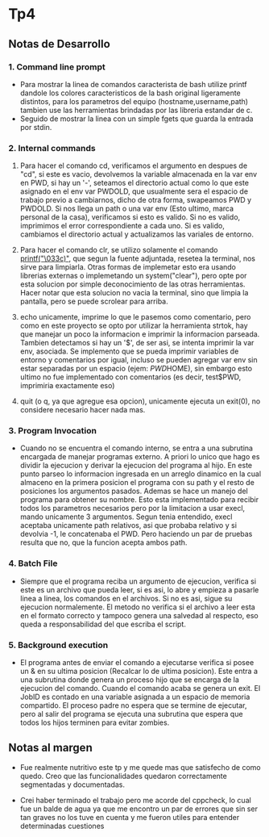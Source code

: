 # Tp4
## Notas de Desarrollo
### 1. Command line prompt

* Para mostrar la linea de comandos caracterista de bash utilize printf dandole los colores caracteristicos de la bash original ligeramente distintos, para los parametros del equipo (hostname,username,path) tambien use las herramientas brindadas por las libreria estandar de c.
* Seguido de mostrar la linea con un simple fgets que guarda la entrada por stdin.

### 2. Internal commands

1. Para hacer el comando cd, verificamos el argumento en despues de "cd", si este es vacio, devolvemos la variable almacenada en la var env en PWD, si hay un '-', seteamos el directorio actual como lo que este asignado en el env var PWDOLD, que usualmente sera el espacio de trabajo previo a cambiarnos, dicho de otra forma, swapeamos PWD y PWDOLD. Si nos llega un path o una var env (Esto ultimo, marca personal de la casa), verificamos si esto es valido. Si no es valido, imprimimos el error correspondiente a cada uno. Si es valido, cambiamos el directorio actual y actualizamos las variales de entorno.

2. Para hacer el comando clr, se utilizo solamente el comando [ printf("\033c)"](https://stackoverflow.com/questions/47503734/what-does-printf-033c-mean "Whats does printf(\033c) mean"), que segun la fuente adjuntada, resetea la terminal, nos sirve para limpiarla. Otras formas de implemetar esto era usando librerias externas o implemetando un system("clear"), pero opte por esta solucion por simple deconocimiento de las otras herramientas. Hacer notar que esta solucion no vacia la terminal, sino que limpia la pantalla, pero se puede scrolear para arriba.

3. echo unicamente, imprime lo que le pasemos como comentario, pero como en este proyecto se opto por utilizar la herramienta strtok, hay que manejar un poco la informacion e imprimir la informacion parseada. Tambien detectamos si hay un '$', de ser asi, se intenta imprimir la var env, asociada. Se implemento que se pueda imprimir variables de entorno y comentarios por igual, incluso se pueden agregar var env sin estar separadas por un espacio (ejem: $PWD$HOME), sin embargo esto ultimo no fue implementado con comentarios (es decir, test$PWD, imprimiria exactamente eso)

4. quit (o q, ya que agregue esa opcion), unicamente ejecuta un exit(0), no considere necesario hacer nada mas.

### 3. Program Invocation

* Cuando no se encuentra el comando interno, se entra a una subrutina encargada de manejar programas externo. A priori lo unico que hago es dividir la ejecucion y derivar la ejecucion del programa al hijo. En este punto parseo lo informacion ingresada en un arreglo dinamico en la cual almaceno en la primera posicion el programa con su path y el resto de posiciones los argumentos pasados. Ademas se hace un manejo del programa para obtener su nombre. Esto esta implementado para recibir todos los parametros necesarios pero por la limitacion a usar execl, mando unicamente 3 argumentos. Segun tenia entendido, execl aceptaba unicamente path relativos, asi que probaba relativo y si devolvia -1, le concatenaba el PWD. Pero haciendo un par de pruebas resulta que no, que la funcion acepta ambos path.

### 4. Batch File

* Siempre que el programa reciba un argumento de ejecucion, verifica si este es un archivo que pueda leer, si es asi, lo abre y empieza a pasarle linea a linea, los comandos en el archivos. Si no es asi, sigue su ejecucion normalemente. El metodo no verifica si el archivo a leer esta en el formato correcto y tampoco genera una salvedad al respecto, eso queda a responsabilidad del que escriba el script.

### 5. Background execution

* El programa antes de enviar el comando a ejecutarse verifica si posee un & en su ultima posicion (Recalcar lo de ultima posicion). Este entra a una subrutina donde genera un proceso hijo que se encarga de la ejecucion del comando. Cuando el comando acaba se genera un exit. El JobID es contado en una variable asignada a un espacio de memoria compartido. El proceso padre no espera que se termine de ejecutar, pero al salir del programa se ejecuta una subrutina que espera que todos los hijos terminen para evitar zombies.

## Notas al margen

* Fue realmente nutritivo este tp y me quede mas que satisfecho de como quedo. Creo que las funcionalidades quedaron correctamente segmentadas y documentadas. 

* Crei haber terminado el trabajo pero me acorde del cppcheck, lo cual fue un balde de agua ya que me encontro un par de errores que sin ser tan graves no los tuve en cuenta y me fueron utiles para entender determinadas cuestiones
